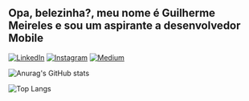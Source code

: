 ## Opa, belezinha?, meu nome é Guilherme Meireles e sou um aspirante a desenvolvedor Mobile 

[![LinkedIn](https://img.shields.io/badge/LinkedIn-0077B5?style=for-the-badge&logo=linkedin&logoColor=white)](https://www.linkedin.com/in/gui-meireles)
[![Instagram](https://img.shields.io/badge/Instagram-E4405F?style=for-the-badge&logo=instagram&logoColor=white)](https://www.instagram.com/me1rel3s/)
[![Medium](https://img.shields.io/badge/Medium-12100E?style=for-the-badge&logo=medium&logoColor=white)](https://medium.com/@batistaguilherme681)

![Anurag's GitHub stats](https://github-readme-stats.vercel.app/api?username=seuhokage&show_icons=true&theme=light)

![Top Langs](https://github-readme-stats.vercel.app/api/top-langs/?username=seuhokage&layout=compact)
